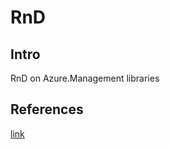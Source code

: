 # RnD

## Intro

RnD on Azure.Management libraries

## References

[link](https://github.com/Azure/azure-libraries-for-net)